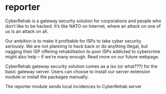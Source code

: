 # reporter

CyberRehab is a gateway security solution for corporations and people who don’t like to be hacked. It’s like NATO on Internet, where an attack on one of us is an attack on all.

Our ambition is to make it profitable for ISPs to take cyber security seriously. We are not planning to hack back or do anything illegal, but nagging their ISP offering rehabilitation to poor ISPs addicted to cybercrime might also help – if we’re many enough. Read more on our future webpage.

CyberRehab gateway security solution comes as a iso (or what???) for the basic gateway server. Users can choose to install our server extension module or install the packages manually.

The reporter module sends local incidences to CyberRehab server
